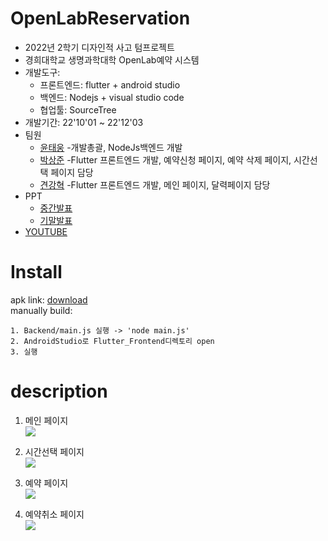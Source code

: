 # OpenLabReservation
- 2022년 2학기 디자인적 사고 텀프로젝트  
- 경희대학교 생명과학대학 OpenLab예약 시스템
- 개발도구: 
    - 프론트엔드: flutter + android studio
    - 백엔드: Nodejs + visual studio code
    - 협업툴: SourceTree
- 개발기간: 22'10'01 ~ 22'12'03
- 팀원
    - [윤태웅](https://github.com/yuntaewoong) -개발총괄, NodeJs백엔드 개발
    - [박상준](https://github.com/Sangjun-Park-BioInfo) -Flutter 프론트엔드 개발, 예약신청 페이지, 예약 삭제 페이지, 시간선택 페이지 담당
    - [견강혁](https://github.com/justinkhun) -Flutter 프론트엔드 개발, 메인 페이지, 달력페이지 담당
- PPT
    - [중간발표](PresentationPPT/Midterm.pptx)
    - [기말발표](PresentationPPT/Final.pptx)
- [YOUTUBE](https://www.youtube.com/watch?v=9HaRiQkHO-k)

# Install
apk link: [download](https://drive.google.com/file/d/1RNZvojPzrW7XcVLccaCmidCb9pfDdlk6/view?usp=sharing)  
manually build: 
```
1. Backend/main.js 실행 -> 'node main.js'
2. AndroidStudio로 Flutter_Frontend디렉토리 open
3. 실행
```

# description
1. 메인 페이지  
![](ScreenShot/main.PNG)

2. 시간선택 페이지  
![](ScreenShot/TimeTable.PNG)

3. 예약 페이지  
![](ScreenShot/ReservePage.PNG)

4. 예약취소 페이지  
![](ScreenShot/CancelPage.PNG)



